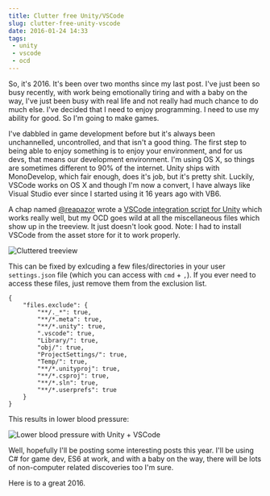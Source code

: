 ```yaml
---
title: Clutter free Unity/VSCode
slug: clutter-free-unity-vscode
date: 2016-01-24 14:33
tags: 
 - unity
 - vscode
 - ocd
---
```


So, it's 2016. It's been over two months since my last post. I've just been so busy recently, with work being emotionally tiring and with a baby on the way, I've just been busy with real life and not really had much chance to do much else. I've decided that I need to enjoy programming. I need to use my ability for good. So I'm going to make games.

I've dabbled in game development before but it's always been unchannelled, uncontrolled, and that isn't a good thing. The first step to being able to enjoy something is to enjoy your environment, and for us devs, that means our development environment. I'm using OS X, so things are sometimes different to 90% of the internet. Unity ships with MonoDevelop, which fair enough, does it's job, but it's pretty shit. Luckily, VSCode works on OS X and though I'm now a convert, I have always like Visual Studio ever since I started using it 16 years ago with VB6.

A chap named [@reapazor](http://twitter.com/reapazor) wrote a [VSCode integration script for Unity](https://github.com/dotBunny/VSCode) which works really well, but my OCD goes wild at all the miscellaneous files which show up in the treeview. It just doesn't look good. Note: I had to install VSCode from the asset store for it to work properly.

![Cluttered treeview](https://i.imgur.com/SCn3crd.png)

This can be fixed by exlcuding a few files/directories in your user `settings.json` file (which you can access with `cmd` + `,`). If you ever need to access these files, just remove them from the exclusion list.

    {
        "files.exclude": {
            "**/._*": true,
            "**/*.meta": true,
            "**/*.unity": true,
            ".vscode": true,
            "Library/": true,
            "obj/": true,
            "ProjectSettings/": true,
            "Temp/": true,
            "**/*.unityproj": true,
            "**/*.csproj": true,
            "**/*.sln": true,
            "**/*.userprefs": true
        }
    }
    
This results in lower blood pressure:

![Lower blood pressure with Unity + VSCode](https://i.imgur.com/0Dtf4ep.png)

Well, hopefully I'll be posting some interesting posts this year. I'll be using C# for game dev, ES6 at work, and with a baby on the way, there will be lots of non-computer related discoveries too I'm sure.

Here is to a great 2016.
